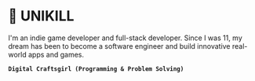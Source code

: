 # 🌠 UNIKILL

I'm an indie game developer and full-stack developer. Since I was 11, my dream has been to become a software engineer and build innovative real-world apps and games.

**`Digital Craftsgirl (Programming & Problem Solving) `**

